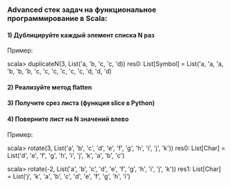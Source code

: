 ### Advanced стек задач на функциональное программирование в Scala:

#### 1) Дублицируйте каждый элемент списка N раз

Пример:

scala> duplicateN(3, List('a, 'b, 'c, 'c, 'd))
res0: List[Symbol] = List('a, 'a, 'a, 'b, 'b, 'b, 'c, 'c, 'c, 'c, 'c, 'c, 'd, 'd, 'd)
        
#### 2) Реализуйте метод flatten

#### 3) Получите срез листа (функция slice в Python)

#### 4) Поверните лист на N значений влево

Пример:

scala> rotate(3, List('a', 'b', 'c', 'd', 'e', 'f', 'g', 'h', 'i', 'j', 'k'))
res0: List[Char] = List('d', 'e', 'f', 'g', 'h', 'i', 'j', 'k', 'a', 'b', 'c')

scala> rotate(-2, List('a', 'b', 'c', 'd', 'e', 'f', 'g', 'h', 'i', 'j', 'k'))
res1: List[Char] = List('j', 'k', 'a', 'b', 'c', 'd', 'e', 'f', 'g', 'h', 'i')
